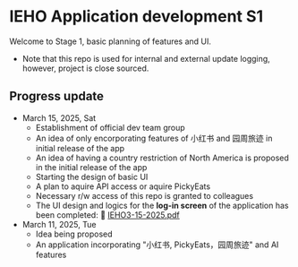 # IEHO Application development S1

Welcome to Stage 1, basic planning of features and UI. </br>
* Note that this repo is used for internal and external update logging, however, project is close sourced.</br>

## Progress update

* March 15, 2025, Sat
    * Establishment of official dev team group
    * An idea of only encorporating features of 小红书 and 园周旅迹 in initial release of the app
    * An idea of having a country restriction of North America is proposed in the initial release of the app
    * Starting the design of basic UI
    * A plan to aquire API access or aquire PickyEats
    * Necessary r/w access of this repo is granted to colleagues
    * The UI design and logics for the **log-in screen** of the application has been completed: 📄 [IEHO3-15-2025.pdf](https://github.com/IEHO-NPO/IEHO-App-S1/blob/main/IEHO3-15-2025.pdf)  
* March 11, 2025, Tue
    * Idea being proposed
    * An application incorporating "小红书, PickyEats，园周旅迹" and AI features
